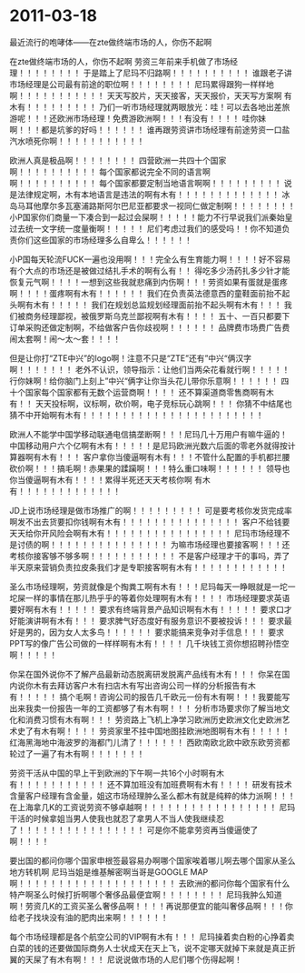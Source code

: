 # 2011-03-18

最近流行的咆哮体――在zte做终端市场的人，你伤不起啊

在zte做终端市场的人，你伤不起啊 劳资三年前来手机做了市场经理！！！！！！！！  于是踏上了尼玛不归路啊！！！！！！！！！！ 谁跟老子讲市场经理是公司最有前途的职位啊！！！！！！！！  尼玛累得跟狗一样样地啊！！！！！！！！！！！  天天写胶片，天天接客，天天报价，天天写方案啊 有木有！！！！！！！！！ 乃们一听市场经理就两眼放光：哇！可以去各地出差旅游呢！！！还欧洲市场经理！免费游欧洲啊！！！有没有！！！！ 哇你妹啊！！！都是坑爹的好吗！！！！！！ 谁再跟劳资讲市场经理有前途劳资一口盐汽水喷死你啊！！！！！！！！！！！

欧洲人真是极品啊！！！！！！！！  四营欧洲一共四十个国家啊！！！！！！！！！！  每个国家都说完全不同的语言啊啊！！！！！！！！！！  每个国家都要定制当地语言啊啊！！！！！！！！！  说是法律规定啊，木有本地语言是违法的啊有木有！！！！！！！！！！！！！  冰岛马耳他摩尔多瓦塞浦路斯阿尔巴尼亚都要求一视同仁做定制啊！！！！！！！！  小P国家你们商量一下凑合到一起过会屎啊！！！！！能力不行早说我们派秦始皇过去统一文字统一度量衡啊！！！！！ 尼们考虑过我们的感受吗！！你不知道负责你们这些国家的市场经理多么自卑么！！！！！！

小P国每天轮流FUCK一遍也没用啊！！！完全么有生育能力啊！！！！好不容易有个大点的市场还是被做过结扎手术的啊有么有！！ 得吃多少汤药扎多少针才能恢复元气啊！！！！一想到这些我就悲痛到内伤啊！！！劳资如果有蛋就是蛋疼啊！！！！蛋疼啊有木有！！！！！！ 我们在负责英法德意西的童鞋面前抬不起头啊有木有！！！！！ 我们在规划总监规划经理面前抬不起头啊有木有！！！ 我们被商务经理鄙视，被俄罗斯乌克兰鄙视啊有木有！！！！ 五十、一百只都要下订单采购还做定制啊，不给做客户告你歧视啊！！！！！！ 品牌费市场费广告费闹太套啊！闹～太～套！！！！

但是让你打“ZTE中兴”的logo啊！注意不只是“ZTE”还有”中兴“俩汉字啊！！！！！！！ 老外不认识，领导指示：让他们当两朵花看就行啊！！！！！ 行你妹啊！给你脑门上刻上”中兴“俩字让你当头花儿带你乐意啊！！！！！！ 四十个国家每个国家都有无数个运营商啊！！！！ 还不算渠道商零售商啊有木有！！ 天天投标啊，议标啊，砍价啊，电子竞标玩心跳啊！！！ 你猜不中结尾也猜不中开始啊有木有！！！！！！！！！！！！！！！！！！！！！！！

欧洲人不能学中国学移动联通电信搞垄断啊！！！尼玛几十万用户有嘛牛逼的！ 中国移动用户六个亿啊有木有！！！！！是尼玛欧洲光数六后面的零老外就得按计算器啊有木有！！！ 客户拿你当傻逼啊有木有！！！不管什么配置的手机都拦腰砍价啊！！！搞毛啊！赤果果的蹂躏啊！！！特么重口味啊！！！！！！ 领导也你当傻逼啊有木有！！！！累得半死还天天考核你啊 有木有！！！！！！！！！！！！！

JD上说市场经理是做市场推广的啊！！！！！！！！！  可是要考核你发货完成率啊发不出去货要扣你钱啊有木有！！！！！！！！！！！！！！！  客户不给钱要天天给你开风险会啊有木有！！！！！！！！！！！！！！！！  尼玛市场经理不是讨债的啊！！！！！！！！！！！！！！！  为嘛市场经理也要接客啊！！！还考核你接客够不够多啊！！！！！！！！！！！  不是客户经理才干的事吗，弄了半天原来营销负责拉皮条我们才是专职接客啊有木有！！！！！！！！！！！！

圣么市场经理啊，劳资就像是个掏粪工啊有木有！！！尼玛每天一睁眼就是一坨一坨屎一样的事情在那儿热乎乎的等着你处理啊有木有！！！！ 市场经理要求英语要好啊有木有！！！！！ 要求有终端背景产品知识啊有木有！！！！！ 要求口才好能演讲啊有木有！！！ 要求脾气好态度好有服务意识不要被投诉！！！ 要求最好是男的，因为女人太多鸟！！！！！！ 要求能搞来竞争对手信息！！！ 要求PPT写的像广告公司做的一样样啊有木有！！！！ 几千块钱工资你想招聘孙悟空啊！！！！！

你呆在国外说你不了解产品最新动态脱离研发脱离产品线有木有！！！ 你呆在国内说你木有去拜访客户木有扫店木有写出咨询公司一样的分析报告有木有！！！！！ 搞个毛啊！咨询公司的报告几千欧元一份有木有啊！！！我要能写出来我卖一份报告一年的工资都够了有木有啊！！！ 分析市场要求你了解当地文化和消费习惯有木有啊！！！ 劳资路上飞机上净学习欧洲历史欧洲文化史欧洲艺术史了有木有啊！！！！ 劳资家里不挂中国地图挂欧洲地图啊有木有！！！！！ 红海黑海地中海波罗的海都门儿清了！！！！！！ 西欧南欧北欧中欧东欧劳资都轮过了一遍了有木有啊！！！！！！！

劳资干活从中国的早上干到欧洲的下午啊一共16个小时啊有木有！！！！！！！！！！！ 还不算加班没有加班费啊有木有！！！！ 研发有技术含量客户经理有含金量，姐这市场经理肿么圣么都木有就是纯粹的体力派啊！！！  在上海拿几K的工资说劳资不够卓越啊！！！！！！！！！！！！！！！！！  尼玛干活的时候拿姐当男人使我也就忍了拿男人不当人使我继续忍了！！！！！！！！！！！！！！！！  可是你不能拿劳资再当傻逼使了啊！！！！

要出国的都问你哪个国家申根签最容易办啊哪个国家唉着哪儿啊去哪个国家从圣么地方转机啊 尼玛当姐是维基解密啊当哥是GOOGLE MAP啊！！！！！！！！！！！！！！！！！！！！  去欧洲的都问你每个国家有什么特产啊圣么时候打折啊哪个奢侈品最便宜啊！！！！！！！！  尼玛我肿么知道啊！劳资几K的工资买圣么奢侈品啊！！！！再说那便宜的能叫奢侈品啊！！！你给老子找块没有油的肥肉出来啊！！！！！！

每个市场经理都是各个航空公司的VIP啊有木有！！！ 尼玛操着卖白粉的心挣着卖白菜的钱的还要做国际商务人士状成天在天上飞，说不定哪天就掉下来就是真正折翼的天屎了有木有啊！！！ 尼说说做市场的人尼们哪个伤得起啊！
